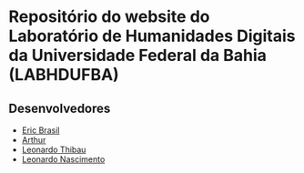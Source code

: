 # Repositório do website do Laboratório de Humanidades Digitais da Universidade Federal da Bahia (LABHDUFBA)

## Desenvolvedores

- [Eric Brasil](https://github.com/ericbrasiln)
- [Arthur](https://github.com/tutzlima)
- [Leonardo Thibau](https://github.com/l-thibau)
- [Leonardo Nascimento](https://github.com/leofn/)
